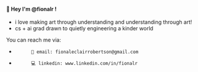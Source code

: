 #### 👋 Hey I'm @fionalr ! 
- i love making art through understanding and understanding through art!
- cs + ai grad drawn to quietly engineering a kinder world

You can reach me via:
-           📨 email: fionaleclairrobertson@gmail.com
-           💻 linkedin: www.linkedin.com/in/fionalr
